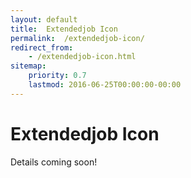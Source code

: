 ```yaml
---
layout: default
title:  Extendedjob Icon
permalink:  /extendedjob-icon/
redirect_from: 
    - /extendedjob-icon.html
sitemap: 
    priority: 0.7
    lastmod: 2016-06-25T00:00:00-00:00
---
```


# <i class="fa fa-circle"></i> Extendedjob Icon
Details coming soon!
